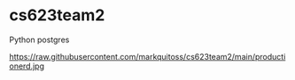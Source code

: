# cs623team2
Python postgres

https://raw.githubusercontent.com/markquitoss/cs623team2/main/productionerd.jpg
